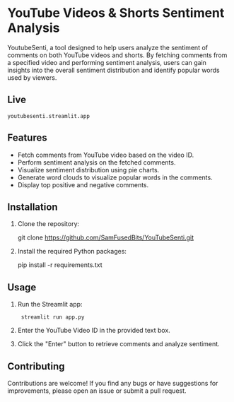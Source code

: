 # YouTube Videos & Shorts Sentiment Analysis

YoutubeSenti, a tool designed to help users analyze the sentiment of comments on both YouTube videos and shorts. By fetching comments from a specified video and performing sentiment analysis, users can gain insights into the overall sentiment distribution and identify popular words used by viewers.

## Live

    youtubesenti.streamlit.app

## Features

- Fetch comments from YouTube video based on the video ID.
- Perform sentiment analysis on the fetched comments.
- Visualize sentiment distribution using pie charts.
- Generate word clouds to visualize popular words in the comments.
- Display top positive and negative comments.

## Installation

1. Clone the repository:

   git clone https://github.com/SamFusedBits/YouTubeSenti.git

2. Install the required Python packages:
   
   pip install -r requirements.txt

## Usage

1. Run the Streamlit app:
   
        streamlit run app.py

2. Enter the YouTube Video ID in the provided text box.

3. Click the "Enter" button to retrieve comments and analyze sentiment.

## Contributing

Contributions are welcome! If you find any bugs or have suggestions for improvements, please open an issue or submit a pull request.